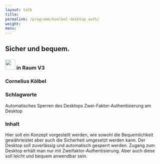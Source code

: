 ```yaml
---
layout: talk
title:
permalink: /programm/koelbel-desktop_auth/
weight: 
menu:
---
```

## Sicher&nbsp;und&nbsp;bequem.

### <img height = "32" src="../../images/lightning.svg">  in Raum V3

### Cornelius&nbsp;Kölbel

### Schlagworte

Automatisches Sperren des Desktops
Zwei-Faktor-Authentisierung am Desktop

### Inhalt

Hier soll ein Konzept vorgestellt werden, wie sowohl die Bequemlichkeit gewährleistet
aber auch die Sicherheit umgesetzt werden kann.
Der Desktop soll zuverlässig und automatisch gesperrt werden. Zugang zum Desktop
erhält man nur mit Zweifaktor-Authentisierung. Aber auch diese soll leicht und
bequem anwendbar sein.

